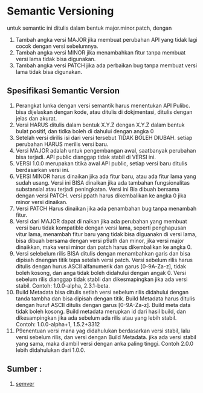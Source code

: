 # Semantic Versioning

untuk semantic ini ditulis dalam bentuk major.minor.patch, dengan 

1. Tambah angka versi MAJOR jika membuat perubahan API yang tidak lagi cocok dengan versi sebelumnya.
2. Tambah angka versi MINOR jika menambahkan fitur tanpa membuat versi lama tidak bisa digunakan.
3. Tambah angka versi PATCH jika ada perbaikan bug tanpa membuat versi lama tidak bisa digunakan.


## Spesifikasi Semantic Version

1. Perangkat lunka dengan versi semantik harus menentukan API Pulibc. bisa dijelaskan dengan kode, atau ditulis di dokjmentasi, ditulis dengan jelas dan akurat.
2. Versi HARUS ditulis dalam bentuk X.Y.Z dengan X.Y.Z dalam bentuk bulat positif, dan tidka boleh di dahului dengan angka 0
3. Setelah versi dirilis isi dari versi tersebut TIDAK BOLEH DIUBAH. setiap perubahan HARUS merilis versi baru.
4. Versi MAJOR adalah untuk pengembangan awal, saatbanyak perubahan bisa terjadi. API public dianggap tidak stabil di VERSI ini.
5. VERSI 1.0.0 merupakan titika awal API public, setiap versi baru ditulis berdasarkan versi ini.
6. VERSI MINOR harus dinaikan jika ada fitur baru, atau ada fitur lama yang sudah usang. Versi ini BISA dinaikan jika ada tambahan fungsionalitas substansial atau terjadi peningkatan. Versi ini Bia dibuah bersama dengan versi PATCH. versi ppath harus dikembalikan ke angka 0 jika minor versi dinaikan.
7. Versi PATCH Harus dinaikan jika ada penambahan bug tanpa menambah fitur.
8. Versi dari MAJOR dapat di naikan jika ada perubahan yang membuat versi baru tidak kompatible dengan versi lama, seperti penghapusan vitur lama, menambah fitur baru yang tidak bisa diguanakn di versi lama, bisa dibuah bersama dengan versi p9ath dan minor, jika versi major dinaikkan, maka versi minor dan patch harus dikembalikan ke angka 0.
9. Versi selebelum rilis BISA ditulis dengan menambahkan garis dan bisa dipisah dnengan titik tepa setelah versi patch. Versi sebelum rilis harus ditulis dengan hurus ASCII alfanumerik dan garus [0-9A-Za-z], tidak boleh kosong, dan anga tidak boleh didahului dengan angak 0. Versi sebelum rilis dianggap tidak stabli dan dikesmapingkan jika ada versi stabil. Contoh: 1.0.0-alpha, 2.3.1-beta.
10. Build Metadata bisa ditulis setlah versi sebelum rilis didahului dengan tanda tambha dan bisa dipisah dengan titik. Build Metadata harus ditulis dengan huruf ASCII ditulis dengan garus [0-9A-Za-z]. Build meta data tidak boleh kosong. Build metadata merupkan id dari hasil build, dan dikesampingkan jika ada sebelum ada rilis atau yang lebih stabil. Contoh: 1.0.0-alpha+1, 1.5.2+3312
11. P9enentuan versi mana yag didahulukan berdasarkan versi stabil, lalu versi sebelum rilis, dan versi dengan Build Metadata. jika ada versi stabil yang sama, maka diambil versi dengan anka paling tinggi. Contoh 2.0.0 lebih didahulukan dari 1.0.0. 

## Sumber :
1. [semver](https://semver.org/lang/id)